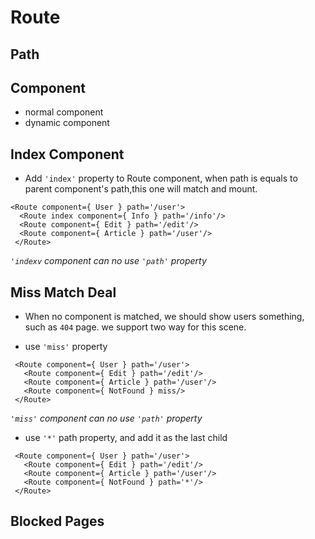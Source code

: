 # Route
## Path
## Component
  * normal component
  * dynamic component 
## Index Component
  * Add `'index'` property to Route component, when path is equals to parent component's path,this one will match and mount.
  ```
  <Route component={ User } path='/user'>
    <Route index component={ Info } path='/info'/>
    <Route component={ Edit } path='/edit'/>
    <Route component={ Article } path='/user'/>
   </Route>
  ```
   *`'indexv` component can no use `'path'` property*
## Miss Match Deal
  * When no component is matched, we should show users something, such as `404` page. we support two way for this scene.
  - use `'miss'` property
  ```
   <Route component={ User } path='/user'>
     <Route component={ Edit } path='/edit'/>
     <Route component={ Article } path='/user'/>
     <Route component={ NotFound } miss/>
   </Route>
  ```
  *`'miss'` component can no use `'path'` property*

  - use `'*'` path property, and add it as the last child
  ```
   <Route component={ User } path='/user'>
     <Route component={ Edit } path='/edit'/>
     <Route component={ Article } path='/user'/>
     <Route component={ NotFound } path='*'/>
   </Route>
  ```
## Blocked Pages
